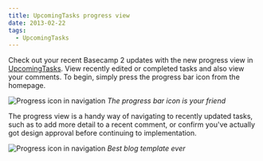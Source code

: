 ```yaml
---
title: UpcomingTasks progress view
date: 2013-02-22
tags:
  - UpcomingTasks
---
```


Check out your recent Basecamp 2 updates with the new progress view in [UpcomingTasks](http://upcomingtasks.com). View recently edited or completed tasks and also view your comments. To begin, simply press the progress bar icon from the homepage.

![Progress icon in navigation](/images/brendan/progress-nav.png)
*The progress bar icon is your friend*

The progress view is a handy way of navigating to recently updated tasks, such as to add more detail to a recent comment, or confirm you've actually got design approval before continuing to implementation.

![Progress icon in navigation](/images/brendan/progress-sample.png)
*Best blog template ever*